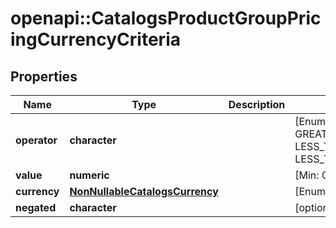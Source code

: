 # openapi::CatalogsProductGroupPricingCurrencyCriteria


## Properties
Name | Type | Description | Notes
------------ | ------------- | ------------- | -------------
**operator** | **character** |  | [Enum: [GREATER_THAN, GREATER_THAN_OR_EQUALS, LESS_THAN, LESS_THAN_OR_EQUALS]] 
**value** | **numeric** |  | [Min: 0] 
**currency** | [**NonNullableCatalogsCurrency**](NonNullableCatalogsCurrency.md) |  | [Enum: ] 
**negated** | **character** |  | [optional] [default to FALSE] 


